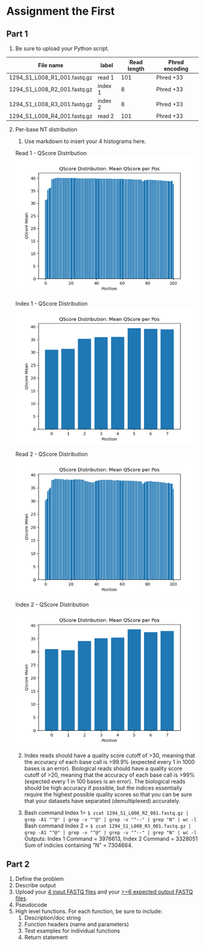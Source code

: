 # Assignment the First

## Part 1
1. Be sure to upload your Python script.

| File name | label | Read length | Phred encoding |
|---|---|---|---|
| 1294_S1_L008_R1_001.fastq.gz | read 1 | 101 | Phred +33 |
| 1294_S1_L008_R2_001.fastq.gz | index 1 | 8 | Phred +33 |
| 1294_S1_L008_R3_001.fastq.gz | index 2 | 8 | Phred +33 |
| 1294_S1_L008_R4_001.fastq.gz | read 2 | 101 | Phred +33 |

2. Per-base NT distribution
    1. Use markdown to insert your 4 histograms here.
    
    Read 1 - QScore Distribution
    ![This is the Read 1 QScore distribution](./QScore_read1.png)
    
    Index 1 - QScore Distribution
    ![This is the Index 1 QScore distribution](./QScore_index1.png)
    
    Read 2 - QScore Distribution
    ![This is the Read 2 QScore distribution](./QScore_read2.png)
    
    Index 2 - QScore Distribution
    ![This is the Index 2 QScore distribution](./QScore_index2.png)

    2. Index reads should have a quality score cutoff of >30, meaning that the accuracy of each base call is >99.9% (expected every 1 in 1000 bases is an error). Biological reads should have a quality score cutoff of >20, meaning that the accuracy of each base call is >99% (expected every 1 in 100 bases is an error). The biological reads should be high accuracy if possible, but the indices essentially require the highest possible quality scores so that you can be sure that your datasets have separated (demultiplexed) accurately.

    3. Bash command Index 1= ``` $ zcat 1294_S1_L008_R2_001.fastq.gz | grep -A1 "^@" | grep -v "^@" | grep -v "^--" | grep "N" | wc -l ```
       Bash command Index 2 = ``` $ zcat 1294_S1_L008_R3_001.fastq.gz | grep -A1 "^@" | grep -v "^@" | grep -v "^--" | grep "N" | wc -l ```
        Outputs: Index 1 Command = 3976613, Index 2 Command = 3328051
        Sum of indicies containing "N" = 7304664.
    
## Part 2
1. Define the problem
2. Describe output
3. Upload your [4 input FASTQ files](../TEST-input_FASTQ) and your [>=6 expected output FASTQ files](../TEST-output_FASTQ).
4. Pseudocode
5. High level functions. For each function, be sure to include:
    1. Description/doc string
    2. Function headers (name and parameters)
    3. Test examples for individual functions
    4. Return statement
